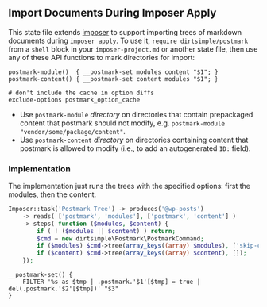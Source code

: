 ## Import Documents During Imposer Apply

This state file extends [imposer](https://github.com/dirtsimple/imposer#readme) to support importing trees of markdown documents during `imposer apply`.  To use it, `require dirtsimple/postmark` from a `shell` block in your `imposer-project.md` or another state file, then use any of these API functions to mark directories for import:

```shell
postmark-module()  { __postmark-set modules content "$1"; }
postmark-content() { __postmark-set content modules "$1"; }

# don't include the cache in option diffs
exclude-options postmark_option_cache
```

* Use `postmark-module` *directory* on directories that contain prepackaged content that postmark should not modify, e.g. `postmark-module "vendor/some/package/content"`.
* Use `postmark-content` *directory* on directories containing content that postmark is allowed to modify (i.e., to add an autogenerated `ID:` field).

### Implementation

The implementation just runs the trees with the specified options: first the modules, then the content.

```php
Imposer::task('Postmark Tree') -> produces('@wp-posts')
	-> reads( ['postmark', 'modules'], ['postmark', 'content'] )
	-> steps( function ($modules, $content) {
		if ( ! ($modules || $content) ) return;
		$cmd = new dirtsimple\Postmark\PostmarkCommand;
		if ($modules) $cmd->tree(array_keys((array) $modules), ['skip-create'=>true]);
		if ($content) $cmd->tree(array_keys((array) $content), []);
	});
```

```shell
__postmark-set() {
	FILTER '%s as $tmp | .postmark.'$1'[$tmp] = true | del(.postmark.'$2'[$tmp])' "$3"
}
```

